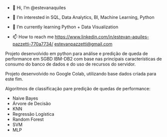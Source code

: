- 👋 Hi, I’m @estevanaquiles
- 👀 I’m interested in SQL, Data Analytics, BI, Machine Learning, Python
- 🌱 I’m currently learning Python + Data Visualization

- 📫 How to reach me 
  https://www.linkedin.com/in/estevan-aquiles-pazzetti-770a7734/
  estevanpazzetti@gmail.com
  
Projeto desenvolvido em python para análise e predição de queda de performance em SGBD IBM-DB2 com base nas principais características de consumo do banco de dados e do uso de recursos do servidor.

Projeto desenvolvido no Google Colab, utilizando base dados criada para este fim.

Algoritmos de classificação pare predição de quedas de performance:
- Naive Bayes
- Árvore de Decisão
- KNN
- Regressão Logística
- Random Forest
- SVM
- MLP
